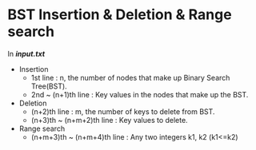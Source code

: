 # BST Insertion & Deletion & Range search

In ***input.txt***
- Insertion
  - 1st line : n, the number of nodes that make up Binary Search Tree(BST).
  - 2nd ~ (n+1)th line : Key values in the nodes that make up the BST.
- Deletion
  - (n+2)th line : m, the number of keys to delete from BST.
  - (n+3)th ~ (n+m+2)th line : Key values to delete.
- Range search
  - (n+m+3)th ~ (n+m+4)th line : Any two integers k1, k2 (k1<=k2)
